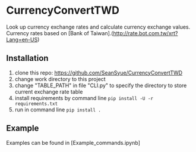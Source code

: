 # CurrencyConvertTWD
Look up currency exchange rates and calculate currency exchange values.
Currency rates based on [Bank of Taiwan].(http://rate.bot.com.tw/xrt?Lang=en-US)

## Installation
1. clone this repo: https://github.com/SeanSyue/CurrencyConvertTWD
2. change work directory to this project 
3. change "TABLE_PATH" in file "CLI.py" to specify the directory to store current exchange rate table
4. install requirements by command line `pip install -U -r requirements.txt`
5. run in command line `pip install .`

## Example
Examples can be found in [Example_commands.ipynb]
